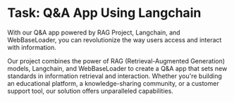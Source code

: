 # Task: Q&A App Using Langchain

With our Q&A app powered by RAG Project, Langchain, and WebBaseLoader, you can revolutionize the way users access and interact with information.

Our project combines the power of RAG (Retrieval-Augmented Generation) models, Langchain, and WebBaseLoader to create a Q&A app that sets new standards in information retrieval and interaction. Whether you're building an educational platform, a knowledge-sharing community, or a customer support tool, our solution offers unparalleled capabilities.
